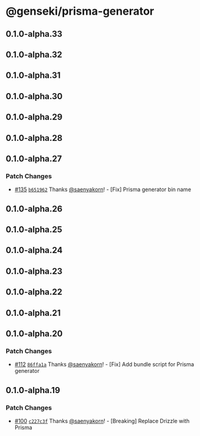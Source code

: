 # @genseki/prisma-generator

## 0.1.0-alpha.33

## 0.1.0-alpha.32

## 0.1.0-alpha.31

## 0.1.0-alpha.30

## 0.1.0-alpha.29

## 0.1.0-alpha.28

## 0.1.0-alpha.27

### Patch Changes

- [#135](https://github.com/softnetics/genseki/pull/135) [`b651962`](https://github.com/softnetics/genseki/commit/b651962d991bd956285a80e08ebddd51bf5506f7) Thanks [@saenyakorn](https://github.com/saenyakorn)! - [Fix] Prisma generator bin name

## 0.1.0-alpha.26

## 0.1.0-alpha.25

## 0.1.0-alpha.24

## 0.1.0-alpha.23

## 0.1.0-alpha.22

## 0.1.0-alpha.21

## 0.1.0-alpha.20

### Patch Changes

- [#112](https://github.com/softnetics/genseki/pull/112) [`86ffa1a`](https://github.com/softnetics/genseki/commit/86ffa1a1d238b38dccfa87b137e8382d611729e2) Thanks [@saenyakorn](https://github.com/saenyakorn)! - [Fix] Add bundle script for Prisma generator

## 0.1.0-alpha.19

### Patch Changes

- [#100](https://github.com/softnetics/genseki/pull/100) [`c227c3f`](https://github.com/softnetics/genseki/commit/c227c3f476349511033b23b7080010e786d650a4) Thanks [@saenyakorn](https://github.com/saenyakorn)! - [Breaking] Replace Drizzle with Prisma
